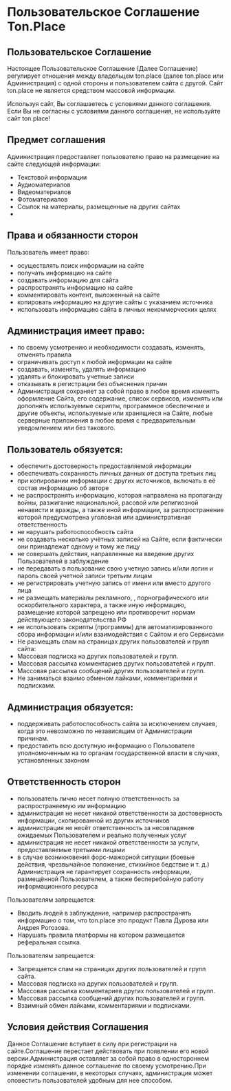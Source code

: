# Пользовательское Соглашение Ton.Place
## Пользовательское Соглашение
Настоящее Пользовательское Соглашение (Далее Соглашение) регулирует отношения между владельцем ton.place (далее ton.place или Администрация) с одной стороны и пользователем сайта с другой. Сайт ton.place не является средством массовой информации.

Используя сайт, Вы соглашаетесь с условиями данного соглашения. Если Вы не согласны с условиями данного соглашения, не используйте сайт ton.place!

## Предмет соглашения
Администрация предоставляет пользователю право на размещение на сайте следующей информации:
* Текстовой информации
* Аудиоматериалов
* Видеоматериалов
* Фотоматериалов
* Ссылок на материалы, размещенные на других сайтах
* 
## Права и обязанности сторон
Пользователь имеет право:
* осуществлять поиск информации на сайте
* получать информацию на сайте
* создавать информацию для сайта
* распространять информацию на сайте
* комментировать контент, выложенный на сайте
* копировать информацию на другие сайты с указанием источника
* использовать информацию сайта в личных некоммерческих целях
## Администрация имеет право:
* по своему усмотрению и необходимости создавать, изменять, отменять правила
* ограничивать доступ к любой информации на сайте
* создавать, изменять, удалять информацию
* удалять и блокировать учетные записи
* отказывать в регистрации без объяснения причин
* Администрация сохраняет за собой право в любое время изменять оформление Сайта, его содержание, список сервисов, изменять или дополнять используемые скрипты, программное обеспечение и другие объекты, используемые или хранящиеся на Сайте, любые серверные приложения в любое время с предварительным уведомлением или без такового.
## Пользователь обязуется:
* обеспечить достоверность предоставляемой информации
* обеспечивать сохранность личных данных от доступа третьих лиц
* при копировании информации с других источников, включать в её состав информацию об авторе
* не распространять информацию, которая направлена на пропаганду войны, разжигание национальной, расовой или религиозной ненависти и вражды, а также иной информации, за распространение которой предусмотрена уголовная или административная ответственность
* не нарушать работоспособность сайта
* не создавать несколько учётных записей на Сайте, если фактически они принадлежат одному и тому же лицу
* не совершать действия, направленные на введение других Пользователей в заблуждение
* не передавать в пользование свою учетную запись и/или логин и пароль своей учетной записи третьим лицам
* не регистрировать учетную запись от имени или вместо другого лица
* не размещать материалы рекламного, , порнографического или оскорбительного характера, а также иную информацию, размещение которой запрещено или противоречит нормам действующего законодательства РФ
* не использовать скрипты (программы) для автоматизированного сбора информации и/или взаимодействия с Сайтом и его Сервисами
* Не размещать спам на страницах других пользователей и групп сайта:
* Массовая подписка на других пользователей и групп.
* Массовая рассылка комментариев других пользователей и групп.
* Массовая рассылка сообщений других пользователей и групп.
* Не заниматься взаимо обменом лайками, комментариями и подписками.
## Администрация обязуется:
* поддерживать работоспособность сайта за исключением случаев, когда это невозможно по независящим от Администрации причинам.
* предоставить всю доступную информацию о Пользователе уполномоченным на то органам государственной власти в случаях, установленных законом
## Ответственность сторон
* пользователь лично несет полную ответственность за распространяемую им информацию
* администрация не несет никакой ответственности за достоверность информации, скопированной из других источников
* администрация не несёт ответственность за несовпадение ожидаемых Пользователем и реально полученных услуг
* администрация не несет никакой ответственности за услуги, предоставляемые третьими лицами
* в случае возникновения форс-мажорной ситуации (боевые действия, чрезвычайное положение, стихийное бедствие и т. д.) Администрация не гарантирует сохранность информации, размещённой Пользователем, а также бесперебойную работу информационного ресурса

Пользователям запрещается:

* Вводить людей в заблуждение, например распространять информацию о том, что ton.place это продукт Павла Дурова или Андрея Рогозова.
* Нарушать правила платформы на котором размещается реферальная ссылка.

Пользователям запрещается:
* Запрещается спам на страницах других пользователей и групп сайта.
* Массовая подписка на других пользователей и групп.
* Массовая рассылка комментариев других пользователей и групп.
* Массовая рассылка сообщений других пользователей и групп.
* Взаимный обмен лайками, комментариями и подписками.

## Условия действия Соглашения
Данное Соглашение вступает в силу при регистрации на сайте.Соглашение перестает действовать при появлении его новой версии.Администрация оставляет за собой право в одностороннем порядке изменять данное соглашение по своему усмотрению.При изменении соглашения, в некоторых случаях, администрация может оповестить пользователей удобным для нее способом.